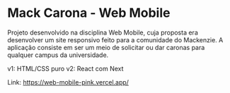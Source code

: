 # Mack Carona - Web Mobile
Projeto desenvolvido na disciplina Web Mobile, cuja proposta era desenvolver um site responsivo feito para a comunidade do Mackenzie. 
A aplicação consiste em ser um meio de solicitar ou dar caronas para qualquer campus da universidade.

v1: HTML/CSS puro
v2: React com Next

Link: https://web-mobile-pink.vercel.app/